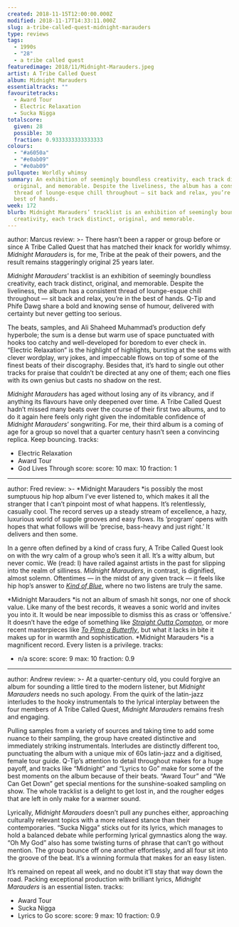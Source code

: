 ```yaml
---
created: 2018-11-15T12:00:00.000Z
modified: 2018-11-17T14:33:11.000Z
slug: a-tribe-called-quest-midnight-marauders
type: reviews
tags:
  - 1990s
  - "28"
  - a tribe called quest
featuredimage: 2018/11/Midnight-Marauders.jpeg
artist: A Tribe Called Quest
album: Midnight Marauders
essentialtracks: ""
favouritetracks:
  - Award Tour
  - Electric Relaxation
  - Sucka Nigga
totalscore:
  given: 28
  possible: 30
  fraction: 0.9333333333333333
colours:
  - "#a6050a"
  - "#e0ab09"
  - "#e0ab09"
pullquote: Worldly whimsy
summary: An exhibition of seemingly boundless creativity, each track distinct,
  original, and memorable. Despite the liveliness, the album has a consistent
  thread of lounge-esque chill throughout — sit back and relax, you’re in the
  best of hands.
week: 172
blurb: Midnight Marauders’ tracklist is an exhibition of seemingly boundless
  creativity, each track distinct, original, and memorable.
---
```

author: Marcus
review: >-
  There hasn’t been a rapper or group before or since A Tribe Called Quest that
  has matched their knack for worldly whimsy. *Midnight Marauders* is, for me,
  Tribe at the peak of their powers, and the result remains staggeringly
  original 25 years later.

  *Midnight Marauders*’ tracklist is an exhibition of seemingly boundless creativity, each track distinct, original, and memorable. Despite the liveliness, the album has a consistent thread of lounge-esque chill throughout — sit back and relax, you’re in the best of hands. Q-Tip and Phife Dawg share a bold and knowing sense of humour, delivered with certainty but never getting too serious.

  The beats, samples, and Ali Shaheed Muhammad’s production defy hyperbole; the sum is a dense but warm use of space punctuated with hooks too catchy and well-developed for boredom to ever check in. “Electric Relaxation” is the highlight of highlights, bursting at the seams with clever wordplay, wry jokes, and impeccable flows on top of some of the finest beats of their discography. Besides that, it’s hard to single out other tracks for praise that couldn’t be directed at any one of them; each one flies with its own genius but casts no shadow on the rest.

  *Midnight Marauders* has aged without losing any of its vibrancy, and if anything its flavours have only deepened over time. A Tribe Called Quest hadn’t missed many beats over the course of their first two albums, and to do it again here feels only right given the indomitable confidence of *Midnight Marauders*’ songwriting. For me, their third album is a coming of age for a group so novel that a quarter century hasn’t seen a convincing replica. Keep bouncing.
tracks:
  - Electric Relaxation
  - ­­Award Tour
  - ­­God Lives Through
score:
  score: 10
  max: 10
  fraction: 1
---
author: Fred
review: >-
  *Midnight Marauders *is possibly the most sumptuous hip hop album I’ve ever
  listened to, which makes it all the stranger that I can’t pinpoint most of
  what happens. It’s relentlessly, casually cool. The record serves up a steady
  stream of excellence, a hazy, luxurious world of supple grooves and easy
  flows. Its ‘program’ opens with hopes that what follows will be ‘precise,
  bass-heavy and just right.’ It delivers and then some.

  In a genre often defined by a kind of crass fury, A Tribe Called Quest look on with the wry calm of a group who’s seen it all. It’s a witty album, but never comic. We (read: I) have railed against artists in the past for slipping into the realm of silliness. *Midnight Marauders*, in contrast, is dignified, almost solemn. Oftentimes — in the midst of any given track — it feels like hip hop’s answer to [*Kind of Blue*](<reviews/miles-davis-kind-of-blue/>), where no two listens are truly the same.

  *Midnight Marauders *is not an album of smash hit songs, nor one of shock value. Like many of the best records, it weaves a sonic world and invites you into it. It would be near impossible to dismiss this as crass or ‘offensive.’ It doesn’t have the edge of something like [*Straight Outta Compton*](<reviews/nwa-straight-outta-compton/>), or more recent masterpieces like [*To Pimp a Butterfly*](<reviews/kendrick-lamar-to-pimp-a-butterfly/>), but what it lacks in bite it makes up for in warmth and sophistication. *Midnight Marauders *is a magnificent record. Every listen is a privilege.
tracks:
  - n/a
score:
  score: 9
  max: 10
  fraction: 0.9
---
author: Andrew
review: >-
  At a quarter-century old, you could forgive an album for sounding a little
  tired to the modern listener, but *Midnight Marauders* needs no such apology.
  From the quirk of the latin-jazz interludes to the hooky instrumentals to the
  lyrical interplay between the four members of A Tribe Called Quest, *Midnight
  Marauders* remains fresh and engaging.

  Pulling samples from a variety of sources and taking time to add some nuance to their sampling, the group have created distinctive and immediately striking instrumentals. Interludes are distinctly different too, punctuating the album with a unique mix of 60s latin-jazz and a digitised, female tour guide. Q-Tip’s attention to detail throughout makes for a huge payoff, and tracks like “Midnight” and “Lyrics to Go” make for some of the best moments on the album because of their beats. “Award Tour” and “We Can Get Down” get special mentions for the sunshine-soaked sampling on show. The whole tracklist is a delight to get lost in, and the rougher edges that are left in only make for a warmer sound.

  Lyrically, *Midnight Marauders* doesn’t pull any punches either, approaching culturally relevant topics with a more relaxed stance than their contemporaries. “Sucka Nigga” sticks out for its lyrics, which manages to hold a balanced debate while performing lyrical gymnastics along the way. “Oh My God” also has some twisting turns of phrase that can’t go without mention. The group bounce off one another effortlessly, and all four sit into the groove of the beat. It’s a winning formula that makes for an easy listen.

  It’s remained on repeat all week, and no doubt it’ll stay that way down the road. Packing exceptional production with brilliant lyrics, *Midnight Marauders* is an essential listen.
tracks:
  - Award Tour
  - ­­Sucka Nigga
  - ­­Lyrics to Go
score:
  score: 9
  max: 10
  fraction: 0.9
